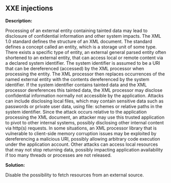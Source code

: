 
XXE injections
-------


**Description:**

Processing of an external entity containing tainted data may lead to disclosure of confidential information and other system impacts.
The XML 1.0 standard defines the structure of an XML document. The standard defines a concept called an entity,
which is a storage unit of some type.
There exists a specific type of entity, an external general parsed entity often shortened to an external entity, 
that can access local or remote content via a declared system identifier. The system identifier is assumed to be a URI
that can be dereferenced (accessed) by the XML processor when processing the entity. The XML processor then replaces
occurrences of the named external entity with the contents dereferenced by the system identifier.
If the system identifier contains tainted data and the XML processor dereferences this tainted data,
the XML processor may disclose confidential information normally not accessible by the application.
Attacks can include disclosing local files, which may contain sensitive data such as passwords or private user data,
using file: schemes or relative paths in the system identifier. Since the attack occurs relative to the application
processing the XML document, an attacker may use this trusted application to pivot to other internal systems,
possibly disclosing other internal content via http(s) requests. In some situations, an XML processor library
that is vulnerable to client-side memory corruption issues may be exploited by dereferencing a malicious URI,
possibly allowing arbitrary code execution under the application account. Other attacks can access local resources
that may not stop returning data, possibly impacting application availability if too many threads or processes are not released.



**Solution:**

Disable the possibility to fetch resources from an external source.	
